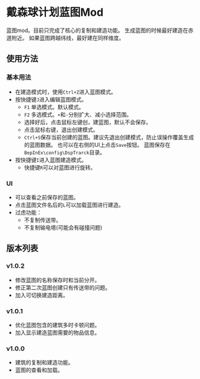 # 戴森球计划蓝图Mod
蓝图mod。目前只完成了核心的复制和建造功能。
生成蓝图的时候最好建造在赤道附近。
如果蓝图跨越纬线，最好建在同样维度。

## 使用方法
### 基本用法
- 在建造模式时，使用`Ctrl+Z`进入蓝图模式。
- 按快捷键`J`进入编辑蓝图模式。
  - `F1` 单选模式。默认模式。
  - `F2` 多选模式。`+`和`-`分别扩大、减小选择范围。
  - 选择好后，点击鼠标左键创，建蓝图，默认不会保存。
  - 点击鼠标右键，退出创建模式。
  - `Ctrl+S`保存当前创建的蓝图。建议先退出创建模式，防止误操作覆盖生成的蓝图数据。
    也可以在右侧的UI上点击`Save`按钮。
    蓝图保存在`BepInEx\config\DspTrarck`目录。
- 按快捷键`I`进入蓝图建造模式。
  - 快捷键`R`可以对蓝图进行旋转。
  
### UI
- 可以查看之前保存的蓝图。
- 点击蓝图文件名后的`L`可以加载蓝图进行建造。
- 过虑功能：
  - 不复制传送带。
  - 不复制输电塔(可能会有碰撞问题)

## 版本列表

### v1.0.2
- 修改蓝图的名称保存时和当前分开。
- 修正第二次蓝图创建只有传送带的问题。
- 加入可切换建造距离。

### v1.0.1
- 优化蓝图包含的建筑多时卡顿问题。
- 加入显示建造蓝图需要的物品信息。

### v1.0.0
- 建筑的复制和建造功能。
- 蓝图的查看和加载。